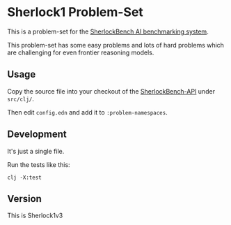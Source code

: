 # Sherlock1 Problem-Set

This is a problem-set for the [SherlockBench AI benchmarking system](https://sherlockbench.com).

This problem-set has some easy problems and lots of hard problems which are
challenging for even frontier reasoning models.

## Usage
Copy the source file into your checkout of the
[SherlockBench-API](https://github.com/Xylon2/sherlockbench-api)
under `src/clj/`.

Then edit `config.edn` and add it to `:problem-namespaces`.

## Development
It's just a single file.

Run the tests like this:
```
clj -X:test
```

## Version
This is Sherlock1v3
